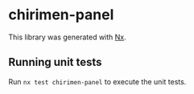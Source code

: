 # chirimen-panel

This library was generated with [Nx](https://nx.dev).

## Running unit tests

Run `nx test chirimen-panel` to execute the unit tests.




